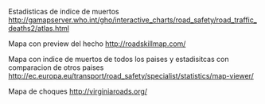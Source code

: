 Estadisticas de indice de muertos
http://gamapserver.who.int/gho/interactive_charts/road_safety/road_traffic_deaths2/atlas.html

Mapa con preview del hecho 
http://roadskillmap.com/

Mapa con indice de muertos de todos los paises y estadisitcas con comparacion de otros paises
http://ec.europa.eu/transport/road_safety/specialist/statistics/map-viewer/

Mapa de choques 
http://virginiaroads.org/
